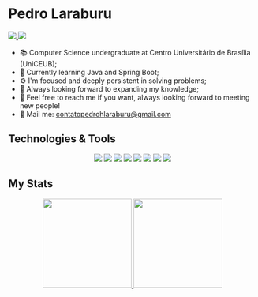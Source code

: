 # Pedro Laraburu
<p align="left">
  <a href="https://www.linkedin.com/in/pedrolaraburu/">
    <img src="https://img.shields.io/badge/-Connect-0A66C2?logo=linkedin&logoColor=white&style=flat-square&link=https://www.linkedin.com/in/pedrolaraburu/">
  </a>
  <a href="mailto:contatopedrohlaraburu@gmail.com">
    <img src="https://img.shields.io/badge/-Contact%20me!-EA4335?logo=gmail&logoColor=white&style=flat-square&link=mailto:contatopedrohlaraburu@gmail.com">
  </a>
</p>


- 📚 Computer Science undergraduate at Centro Universitário de Brasília (UniCEUB);
- 🌱 Currently learning Java and Spring Boot;
- ⚙ I'm focused and deeply persistent in solving problems;
- 🧠 Always looking forward to expanding my knowledge;
- 📨 Feel free to reach me if you want, always looking forward to meeting new people!
- 📩 Mail me: contatopedrohlaraburu@gmail.com 

## Technologies & Tools
<p align="center">
  <img src="https://img.shields.io/badge/-Python-3776AB?logo=python&logoColor=white&style=for-the-badge"> 
  <img src="https://img.shields.io/badge/-Django-092E20?logo=django&logoColor=white&style=for-the-badge">
  <img src="https://img.shields.io/badge/-FastAPI-009688?logo=fastapi&logoColor=white&style=for-the-badge">
  <img src="https://img.shields.io/badge/-Java-FF7800?logo=java&logoColor=white&style=for-the-badge">
  <img src="https://img.shields.io/badge/-Spring-6DB33F?logo=spring&logoColor=white&style=for-the-badge"> 
  <img src="https://img.shields.io/badge/-Angular-DD0031?logo=angular&logoColor=white&style=for-the-badge">
  <img src="https://img.shields.io/badge/-TypeScript-3178C6?logo=typescript&logoColor=white&style=for-the-badge">
  <img src="https://img.shields.io/badge/-Git-F05032?logo=git&logoColor=white&style=for-the-badge"> 
</p>

## My Stats
<div align="center">
  <a href="https://github.com/pedrolaraburu">
  <img height="180em" src="https://github-readme-stats.vercel.app/api?username=pedrolaraburu&show_icons=true&theme=nightowl&include_all_commits=true&count_private=true"/>
  <img height="180em" src="https://github-readme-stats.vercel.app/api/top-langs/?username=pedrolaraburu&layout=compact&langs_count=7&hide=html,scss,css&theme=nightowl"/>
</div>
